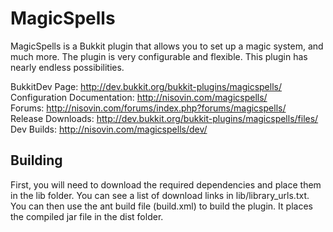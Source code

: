 MagicSpells
===========

MagicSpells is a Bukkit plugin that allows you to set up a magic system, and much more. The plugin is very configurable and flexible.
This plugin has nearly endless possibilities.

BukkitDev Page: http://dev.bukkit.org/bukkit-plugins/magicspells/  
Configuration Documentation: http://nisovin.com/magicspells/  
Forums: http://nisovin.com/forums/index.php?forums/magicspells/  
Release Downloads: http://dev.bukkit.org/bukkit-plugins/magicspells/files/  
Dev Builds: http://nisovin.com/magicspells/dev/  

Building
--------

First, you will need to download the required dependencies and place them in the lib folder. You can see a list of download links
in lib/library_urls.txt. You can then use the ant build file (build.xml) to build the plugin. It places the compiled jar file
in the dist folder.
